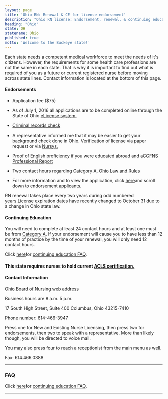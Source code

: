 ```yaml
---
layout: page
title: 'Ohio RN: Renewal & CE for license endorsement'
description: "Ohio RN license: Endorsement, renewal, & continuing education. Stay informed & meet criteria for your profession."
heading: "Ohio"
state: OH
statename: Ohio
published: true
motto: 'Welcome to the Buckeye state!'
---
```


Each state needs a competent medical workforce to meet the needs of it's
citizens. However, the requirements for some health care professions are
not the same in each state. That is why it is important to find out what
is required of you as a future or current registered nurse before moving
across state lines. Contact information is located at the bottom of this
page.

#### Endorsements

-   Application fee (\$75)

-   As of July 1, 2016 all applications are to be completed online
    through the State of Ohio [eLicense
    system.](https://elicense.ohio.gov/OH_CommunitiesLogin)

-   [Criminal records
    check](https://nursing.ohio.gov/wp-content/uploads/2019/07/CRC_Process.pdf)

-   A representative informed me that it may be easier to get your
    background check done in Ohio. Verification of license via paper
    request or via [Nursys.](https://www.nursys.com)

-   Proof of English proficiency if you were educated abroad and a[CGFNS
    Professional
    Report](https://www.cgfns.org/services/credentials-evaluation/credentials-evaluation-service-professional-report/)

-   Two contact hours regarding [Category A, Ohio Law and
    Rules](https://codes.ohio.gov/ohio-administrative-code/rule-4723-14-03)

-   For more information and to view the application, click
    [here](https://www.nursing.ohio.gov/forms.htm#ExamEndorseForms)and
    scroll down to endorsement applicants.

RN renewal takes place every two years during odd numbered years.License
expiration dates have recently changed to October 31 due to a change in
Ohio state law.

#### Continuing Education

You will need to complete at least 24 contact hours and at least one
must be from [Category
A](https://codes.ohio.gov/ohio-administrative-code/rule-4723-14-03).
If your endorsement will cause you to have less than 12 months of
practice by the time of your renewal, you will only need 12 contact
hours.

Click [here](https://nursing.ohio.gov/continuing-education-and-pre-licensure/continuing-education/ce-requirements-for-renewal)for
[continuing education
FAQ](https://nursing.ohio.gov/continuing-education-and-pre-licensure/continuing-education/ce-requirements-for-renewal).

#### This state requires nurses to hold current [ACLS certification.](https://www.acls.net/ohio-acls-pals-bls)

#### Contact Information

[Ohio Board of Nursing web address](https://www.nursing.ohio.gov/)

Business hours are 8 a.m. 5 p.m.

17 South High Street, Suite 400
Columbus, Ohio
43215-7410

Phone number: 614-466-3947

Press one for New and Existing Nurse Licensing, then press two for
endorsements, then two to speak with a representative. More than likely
though, you will be directed to voice mail.

You may also press four to reach a receptionist from the main menu as
well.

Fax: 614.466.0388

* * * * *

### FAQ

Click [here](https://nursing.ohio.gov/continuing-education-and-pre-licensure/continuing-education/ce-requirements-for-renewal)for
[continuing education
FAQ](https://nursing.ohio.gov/continuing-education-and-pre-licensure/continuing-education/ce-requirements-for-renewal).

* * * * *
